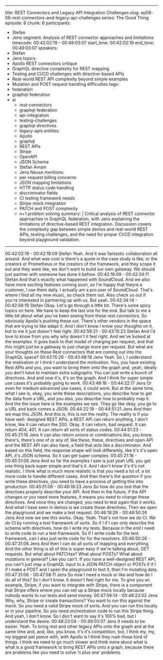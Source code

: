 
---
title: REST Connectors and Legacy API Integration Challenges
slug: ep08-06-rest-connectors-and-legacy-api-challenges
series: The Good Thing
episode: 8
chunk: 6
participants:
  - Stefan
  - Jens
segment: Analysis of REST connector approaches and limitations
timecode: 00:42:02:19 – 00:49:03:07
start_time: 00:42:02:19
end_time: 00:49:03:07
speakers:
  - Stefan
  - Jens
topics:
  - Apollo REST connectors critique
  - GraphQL directive complexity for REST mapping
  - Testing and CI/CD challenges with directive-based APIs
  - Real-world REST API complexity beyond simple examples
  - Mutation and POST request handling difficulties
tags:
- federation
- graphql-federation
- ai
  - rest-connectors
  - graphql-federation
  - api-integration
  - testing-challenges
  - graphql-directives
  - legacy-apis
entities:
  - Apollo
  - graphql
  - REST APIs
  - Stripe
  - OpenAPI
  - JSON Schema
  - Stefan Avram
  - Jens Neuse
mentions:
  - per-request billing concerns
  - JSON mapping limitations
  - HTTP status code handling
  - discriminator fields
  - CI testing framework needs
  - Stripe mock integration
  - PATCH and POST complexity
  - n+1 problem solving
summary: |
  Critical analysis of REST connector approaches in GraphQL federation, with Jens explaining the limitations of directive-based REST integration. Discussion covers the complexity gap between simple demos and real-world REST APIs, testing challenges, and the need for proper CI/CD integration beyond playground validation.
---

00:42:02:19 - 00:42:18:09
Stefan
Yeah. And it was fantastic collaboration all around. And what was cool is there's a quote in the
case study is like, or the creators or Prometheus or the creators of the framework, and they
scope it out and they were like, we don't want to build our own gateway. We should just partner
with someone has done it before.
00:42:18:09 - 00:42:34:11
Stefan
And that's exactly what happened with SoundCloud. And we also have more exciting features
coming soon, so I'm happy that theyre a customer, I use them daily. I actually am a pro user of
SoundCloud. That's where I find all my new music, so check them out. Also check us out if
you're interested in partnering up with us. But yeah.
00:42:34:14 - 00:42:56:19
Stefan
Okay. Let's go through a little bit. There's some spicy topics on here. We have to keep the last
one for the end. But talk to me a little bit about what you've been seeing from these rest
connectors. So obviously Apollo's pushing these out. There's other vendors in the space that
are trying to like adapt it. And I don't know I know your thoughts on it, but to me it just doesn't
feel right.
00:42:56:21 - 00:43:15:23
Stefan
And I'd love to know from you why why doesn't it feel right. And we've looked at the examples. It
goes back to that model of charging per request, and that this might just be a gateway to just
charge more per request. But what are your thoughts on these Rest connectors that are coming
out into the GraphQL space?
00:43:15:26 - 00:43:48:18
Jens
Yeah. So I, I understand the motivation or I think I understand the motivation. You, you have
existing Rest APIs and you, you want to bring them onto the graph and, yeah, ideally you don't
have to maintain extra subgraphs. You can just write a bunch of directives. And and now it's, it's
on the graph. And I think for super simple use cases it's probably going to work.
00:43:48:18 - 00:44:22:17
Jens
Or even for medium advanced use cases, it could work. But at the same time, what I see is,
okay, you write these descriptions, you describe how to get the data from a URL, and you also,
you describe how to probably map it. And the the issue here is the examples we see. They go
like okay, you go to a URL and back comes a JSON.
00:44:22:19 - 00:44:51:21
Jens
And then we map this JSON. And this is, this is not the reality. The reality is if you have well-
designed REST APIs, a REST API can return anything, I don't know, like it can return the 200.
Okay. It can return, bad request. It can return 404, 401. It can return all sorts of status codes.
00:44:51:23 - 00:45:21:16
Jens
It can also return unions or combinations like, you know, there's, there's one of or any of, like
these, these, directives and open API and the REST API can also have, a field that acts like a
discriminator. And based on this field, the response shape will look differently, like it's it's open
API, it's JSON schema. So it can get super complex.
00:45:21:18 - 00:45:51:06
Jens
And so far the examples I saw is just yeah URL you get one thing back super simple and that's
it. And I don't know it's it's not realistic. I think what is much more realistic is that you need a lot
of, a lot more code to handle different cases. And then there's the question if you write these
directives, you need to have a process of getting this into production.
00:45:51:06 - 00:46:18:23
Jens
So how do you test that the directives properly describe your API. And then in the future, if the
API changes or you need more features, it means you need to change these directives. And
once they are changed, you need to test again that it works. And what I have seen in demos is
we create these directives. Then we open the playground and we make a test request.
00:46:18:26 - 00:46:50:26
Jens
And now we see this works. Okay. Yeah. That's not how we do CI. We do CI by running a test
framework of sorts. So if I if I can only describe the schema with directives, how do I write my
tests. Because in the end I need to write code to run a test framework. So if I write code for the
test framework, can I also just write code for for the resolvers.
00:46:50:26 - 00:47:31:06
Jens
And then I can do all sorts of mapping and everything. And the other thing is all of this is super
easy if we're talking about, GET requests. But what about PATCHes? What about POSTs? What
about mutations in general? Like you can't. If you have a well-designed REST API, you can't just
map a GraphQL input to a JSON PATCH object or POSTs if if I if I make a POST and I open the
playground to test it, then I'm mutating data.
00:47:31:06 - 00:47:58:11
Jens
So now I need a mock or like and how do I do all of this? So I don't know. It doesn't feel right for
me. To give you an example, Stripe, if you want to integrate with Stripe, there is a component
that Stripe offers where you can set up a Stripe mock locally because nobody wants to run tests
and send money.
00:47:58:14 - 00:48:23:02
Jens
Why, why, Stripe or create transactions? You want to run this against the mock. So you need a
valid Stripe mock of sorts. And you can run this locally or in your pipeline. So you need
orchestration code to run this Stripe thing. And yeah, I don't know. So I don't want to say it's
100% bad, but I understand the desire.
00:48:23:04 - 00:49:03:07
Jens
It needs to be easier. Yeah. To bring rest and other legacy APIs onto the graph and at the same
time and, and, like, you know, it's it's competition, but, I think my, my, my biggest pet peeve with,
with Apollo is I think they rush these kind of things. I think we need to go much slower and think
more about what is what is a good framework to bring REST APIs onto a graph, because there
are problems like you need to solve ‘n plus one’ problems.